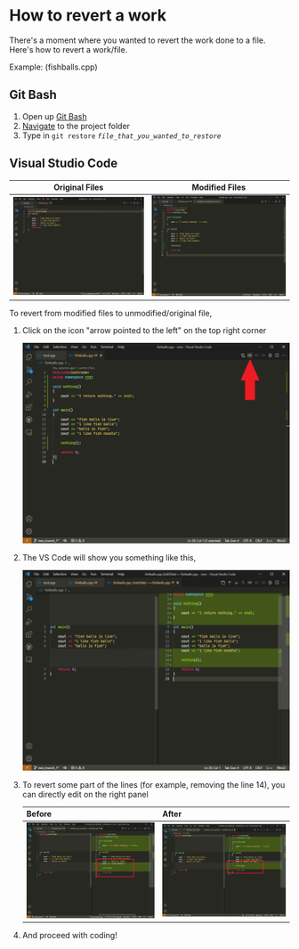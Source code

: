 # How to revert a work

There's a moment where you wanted to revert the work done to a file. Here's how to revert a work/file.

Example: (fishballs.cpp)

## Git Bash

1. Open up [Git Bash](../done/gitbash.md)
2. [Navigate](../done/terms.md) to the project folder
3. Type in `git restore`&nbsp;*`file_that_you_wanted_to_restore`*

## Visual Studio Code

| Original Files                 | Modified Files                 |
|--------------------------------|--------------------------------|
| ![image](../pics/revert_1.png) | ![image](../pics/revert_2.png) |

To revert from modified files to unmodified/original file,

1. Click on the icon "arrow pointed to the left" on the top right corner

    ![revert_3](../pics/revert_3.png)

2. The VS Code will show you something like this,

    ![revert_4](../pics/revert_4.png)

3. To revert some part of the lines (for example, removing the line 14), you can directly edit on the right panel

    | Before                         | After                          |
    |--------------------------------|--------------------------------|
    | ![iamge](../pics/revert_5.png) | ![iamge](../pics/revert_6.png) |

4. And proceed with coding!
